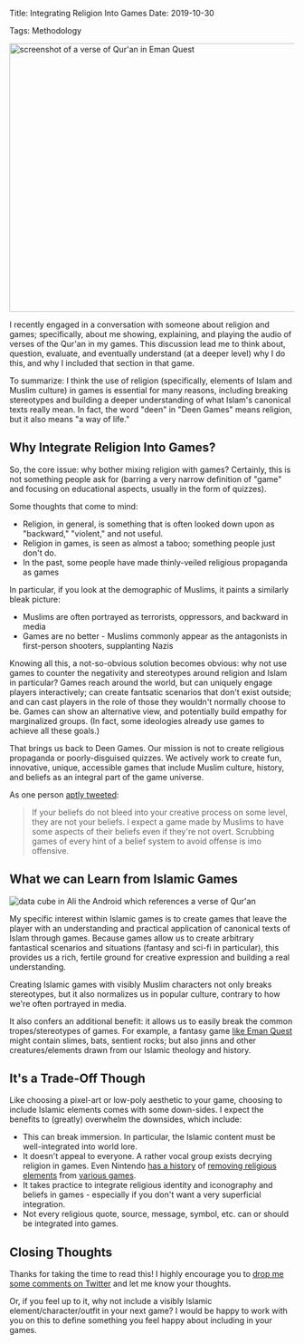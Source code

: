 Title: Integrating Religion Into Games
Date: 2019-10-30

Tags: Methodology

<img src="https://i.imgur.com/qr8ljtY.jpg" alt="screenshot of a verse of Qur'an in Eman Quest" width="750" height="474" />

I recently engaged in a conversation with someone about religion and games; specifically, about me showing, explaining, and playing the audio of verses of the Qur'an in my games. This discussion lead me to think about, question, evaluate, and eventually understand (at a deeper level) why I do this, and why I included that section in that game.

To summarize: I think the use of religion (specifically, elements of Islam and Muslim culture) in games is essential for many reasons, including breaking stereotypes and building a deeper understanding of what Islam's canonical texts really mean. In fact, the word "deen" in "Deen Games" means religion, but it also means "a way of life."

## Why Integrate Religion Into Games?

So, the core issue: why bother mixing religion with games? Certainly, this is not something people ask for (barring a very narrow definition of "game" and focusing on educational aspects, usually in the form of quizzes).

Some thoughts that come to mind:
- Religion, in general, is something that is often looked down upon as "backward," "violent," and not useful.
- Religion in games, is seen as almost a taboo; something people just don't do.
- In the past, some people have made thinly-veiled religious propaganda as games

In particular, if you look at the demographic of Muslims, it paints a similarly bleak picture:
- Muslims are often portrayed as terrorists, oppressors, and backward in media
- Games are no better - Muslims commonly appear as the antagonists in first-person shooters, supplanting Nazis

Knowing all this, a not-so-obvious solution becomes obvious: why not use games to counter the negativity and stereotypes around religion and Islam in particular? Games reach around the world, but can uniquely engage players interactively; can create fantsatic scenarios that don't exist outside; and can cast players in the role of those they wouldn't normally choose to be. Games can show an alternative view, and potentially build empathy for marginalized groups. (In fact, some ideologies already use games to achieve all these goals.)

That brings us back to Deen Games. Our mission is not to create religious propaganda or poorly-disguised quizzes. We actively work to create fun, innovative, unique, accessible games that include Muslim culture, history, and beliefs as an integral part of the game universe.

As one person [aptly tweeted](https://twitter.com/bcscarbrough/status/1188791237089857537): 

> If your beliefs do not bleed into your creative process on some level, they are not your beliefs. I expect a game made by Muslims to have some aspects of their beliefs even if they're not overt. Scrubbing games of every hint of a belief system to avoid offense is imo offensive.

## What we can Learn from Islamic Games

![data cube in Ali the Android which references a verse of Qur'an](https://i.imgur.com/v15ki7y.png)

My specific interest within Islamic games is to create games that leave the player with an understanding and practical application of canonical texts of Islam through games. Because games allow us to create arbitrary fantastical scenarios and situations (fantasy and sci-fi in particular), this provides us a rich, fertile ground for creative expression and building a real understanding.

Creating Islamic games with visibly Muslim characters not only breaks stereotypes, but it also normalizes us in popular culture, contrary to how we're often portrayed in media.

It also confers an additional benefit: it allows us to easily break the common tropes/stereotypes of games. For example, a fantasy game [like Eman Quest](https://deengames.itch.io/eman-quest) might contain slimes, bats, sentient rocks; but also jinns and other creatures/elements drawn from our Islamic theology and history.

## It's a Trade-Off Though

Like choosing a pixel-art or low-poly aesthetic to your game, choosing to include Islamic elements comes with some down-sides. I expect the benefits to (greatly) overwhelm the downsides, which include:

- This can break immersion. In particular, the Islamic content must be well-integrated into world lore.
- It doesn't appeal to everyone. A rather vocal group exists decrying religion in games. Even Nintendo [has a history](http://www.escapistmagazine.com/articles/view/features/15045-Nintendo-of-America-Used-Religious-Censorship-to-Avoid-Controver) of [removing religious elements](https://kotaku.com/losing-our-religion-5509744) from [various games](https://en.wikipedia.org/wiki/ActRaiser#Religious_subtext).
- It takes practice to integrate religious identity and iconography and beliefs in games - especially if you don't want a very superficial integration.
- Not every religious quote, source, message, symbol, etc. can or should be integrated into games.

## Closing Thoughts

Thanks for taking the time to read this! I highly encourage you to [drop me some comments on Twitter](https://twitter.com/nightblade99) and let me know your thoughts.

Or, if you feel up to it, why not include a visibly Islamic element/character/outfit in your next game? I would be happy to work with you on this to define something you feel happy about including in your games.
